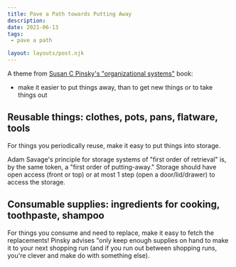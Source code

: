 ```yaml
---
title: Pave a Path towards Putting Away
description: 
date: 2021-06-13
tags:
 - pave a path

layout: layouts/post.njk
---
```


A theme from [Susan C Pinsky's "organizational systems"](https://www.organizationallyours.com/books/organizing-solutions-for-people-with-adhd/) book:

- make it easier to put things away, than to get new things or to take things out


## Reusable things: clothes, pots, pans, flatware, tools
For things you periodically reuse, make it easy to put things into storage. 

Adam Savage's principle for storage systems of "first order of retrieval" is, by the same token, a "first order of putting-away." Storage should have open access (front or top) or at most 1 step (open a door/lid/drawer) to access the storage.

## Consumable supplies: ingredients for cooking, toothpaste, shampoo

For things you consume and need to replace, make it easy to fetch the replacements! Pinsky advises "only keep enough supplies on hand to make it to your next shopping run (and if you run out between shopping runs, you're clever and make do with something else).